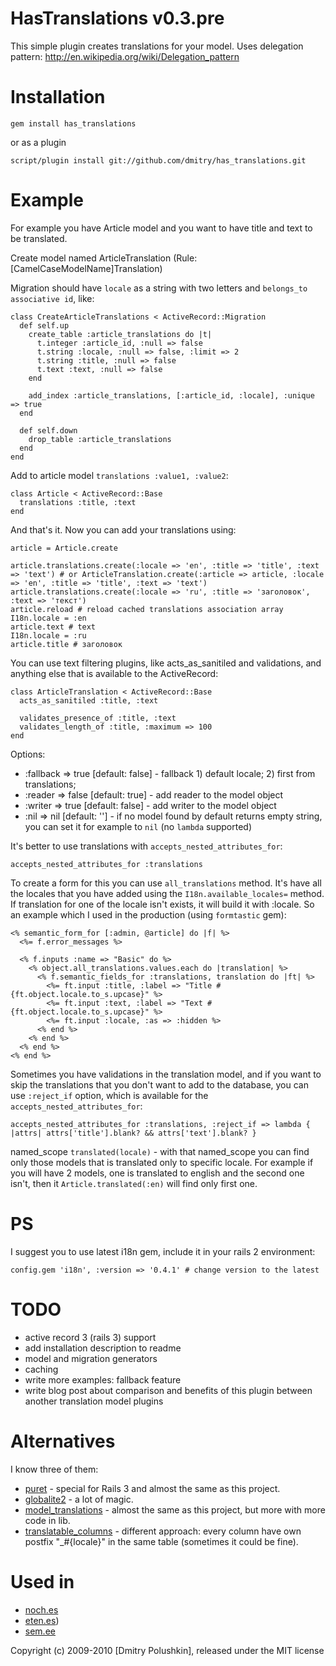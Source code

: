 HasTranslations v0.3.pre
====================

This simple plugin creates translations for your model.
Uses delegation pattern: http://en.wikipedia.org/wiki/Delegation_pattern

Installation
============

    gem install has_translations

or as a plugin

    script/plugin install git://github.com/dmitry/has_translations.git

Example
=======

For example you have Article model and you want to have title and text to be translated.

Create model named ArticleTranslation (Rule: [CamelCaseModelName]Translation)

Migration should have `locale` as a string with two letters and `belongs_to associative id`, like:

    class CreateArticleTranslations < ActiveRecord::Migration
      def self.up
        create_table :article_translations do |t|
          t.integer :article_id, :null => false
          t.string :locale, :null => false, :limit => 2
          t.string :title, :null => false
          t.text :text, :null => false
        end

        add_index :article_translations, [:article_id, :locale], :unique => true
      end

      def self.down
        drop_table :article_translations
      end
    end

Add to article model `translations :value1, :value2`:

    class Article < ActiveRecord::Base
      translations :title, :text
    end

And that's it. Now you can add your translations using:

    article = Article.create

    article.translations.create(:locale => 'en', :title => 'title', :text => 'text') # or ArticleTranslation.create(:article => article, :locale => 'en', :title => 'title', :text => 'text')
    article.translations.create(:locale => 'ru', :title => 'заголовок', :text => 'текст')
    article.reload # reload cached translations association array
    I18n.locale = :en
    article.text # text
    I18n.locale = :ru
    article.title # заголовок

You can use text filtering plugins, like acts_as_sanitiled and validations, and anything else that is available to the ActiveRecord:

    class ArticleTranslation < ActiveRecord::Base
      acts_as_sanitiled :title, :text

      validates_presence_of :title, :text
      validates_length_of :title, :maximum => 100
    end

Options:

* :fallback => true [default: false] - fallback 1) default locale; 2) first from translations;
* :reader => false [default: true] - add reader to the model object
* :writer => true [default: false] - add writer to the model object
* :nil => nil [default: ''] - if no model found by default returns empty string, you can set it for example to `nil` (no `lambda` supported)

It's better to use translations with `accepts_nested_attributes_for`:

    accepts_nested_attributes_for :translations

To create a form for this you can use `all_translations` method. It's have all
the locales that you have added using the `I18n.available_locales=` method.
If translation for one of the locale isn't exists, it will build it with :locale.
So an example which I used in the production (using `formtastic` gem):

    <% semantic_form_for [:admin, @article] do |f| %>
      <%= f.error_messages %>

      <% f.inputs :name => "Basic" do %>
        <% object.all_translations.values.each do |translation| %>
          <% f.semantic_fields_for :translations, translation do |ft| %>
            <%= ft.input :title, :label => "Title #{ft.object.locale.to_s.upcase}" %>
            <%= ft.input :text, :label => "Text #{ft.object.locale.to_s.upcase}" %>
            <%= ft.input :locale, :as => :hidden %>
          <% end %>
        <% end %>
      <% end %>
    <% end %>

Sometimes you have validations in the translation model, and if you want to skip
the translations that you don't want to add to the database, you can use
`:reject_if` option, which is available for the `accepts_nested_attributes_for`:

    accepts_nested_attributes_for :translations, :reject_if => lambda { |attrs| attrs['title'].blank? && attrs['text'].blank? }

named_scope `translated(locale)` - with that named_scope you can find only
those models that is translated only to specific locale. For example if you will
have 2 models, one is translated to english and the second one isn't, then it
`Article.translated(:en)` will find only first one.

PS
==

I suggest you to use latest i18n gem, include it in your rails 2 environment:

    config.gem 'i18n', :version => '0.4.1' # change version to the latest

TODO
====

* active record 3 (rails 3) support
* add installation description to readme
* model and migration generators
* caching
* write more examples: fallback feature
* write blog post about comparison and benefits of this plugin between another translation model plugins


Alternatives
============

I know three of them:

* [puret](http://github.com/jo/puret) - special for Rails 3 and almost the same as this project.
* [globalite2](http://github.com/joshmh/globalize2) - a lot of magic.
* [model_translations](http://github.com/janne/model_translations) - almost the same as this project, but more with more code in lib.
* [translatable_columns](http://github.com/iain/translatable_columns) - different approach: every column have own postfix "_#{locale}" in the same table (sometimes it could be fine).


Used in
=======

* [noch.es](http://noch.es/)
* [eten.es](http://www.eten.es))
* [sem.ee](http://sem.ee/)


Copyright (c) 2009-2010 [Dmitry Polushkin], released under the MIT license